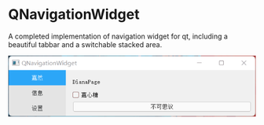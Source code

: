 # QNavigationWidget
A completed implementation of navigation widget for qt, including a beautiful tabbar and a switchable stacked area.

![](./screenshot.gif)

